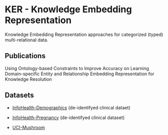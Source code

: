# KER - Knowledge Embedding Representation

Knowledge Embedding Representation approaches for categorized (typed) multi-relational data.

## Publications

Using Ontology-based Constraints to Improve Accuracy on Learning Domain-specific Entity and Relationship Embedding Representation for Knowledge Resolution

## Datasets

* [InfoHealth-Demographics](./datasets/infohealth.demographic/) (de-identifyed clinical dataet)
* [InfoHealth-Pregnancy](./datasets/infohealth.pregnancy/) (de-identifyed clinical dataset)

* [UCI-Mushroom](./datasets/uci.mushroom/)

